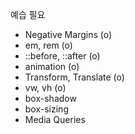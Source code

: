 예습 필요

- Negative Margins (o)
- em, rem (o)
- ::before, ::after (o)
- animation (o)
- Transform, Translate (o)
- vw, vh (o)
- box-shadow
- box-sizing
- Media Queries